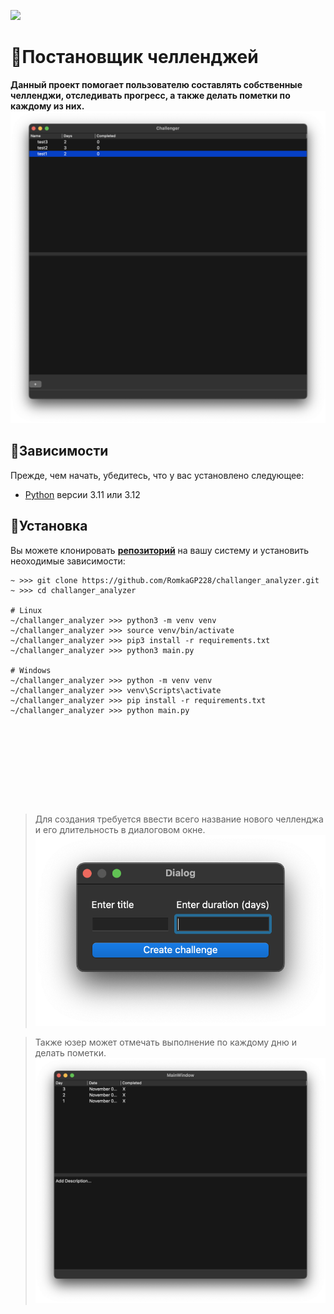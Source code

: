 [<img src="https://img.shields.io/badge/python-3.11%20%7C%203.12-blue">](https://www.python.org/downloads/)

# 📝Постановщик челленджей
__Данный проект помогает пользователю составлять собственные челленджи, отследивать  прогресс, а также делать пометки по каждому из них.__
![Текст с описанием картинки](materials/image_of_start_window.png)


## 📌Зависимости
Прежде, чем начать, убедитесь, что у вас установлено следующее:
- [Python](https://www.python.org/downloads/) версии 3.11 или 3.12



## 🧱Установка
Вы можете клонировать [**репозиторий**](https://github.com/RomkaGP228/challanger_analyzer.git) на вашу систему и установить неоходимые зависимости:
```shell
~ >>> git clone https://github.com/RomkaGP228/challanger_analyzer.git
~ >>> cd challanger_analyzer

# Linux
~/challanger_analyzer >>> python3 -m venv venv
~/challanger_analyzer >>> source venv/bin/activate
~/challanger_analyzer >>> pip3 install -r requirements.txt
~/challanger_analyzer >>> python3 main.py

# Windows
~/challanger_analyzer >>> python -m venv venv
~/challanger_analyzer >>> venv\Scripts\activate
~/challanger_analyzer >>> pip install -r requirements.txt
~/challanger_analyzer >>> python main.py










```

>Для создания требуется ввести всего  название нового челленджа и его длительность в диалоговом окне.
>![Текст с описанием картинки](materials/image_of_adding_window.png)


>Также юзер может отмечать выполнение по каждому дню и делать пометки.
>![Текст с описанием картинки](materials/image_of_challenge_window.png)

